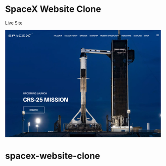 # SpaceX Website Clone
 <a href="https://web-shoharab-pk.github.io/spacex-website-clone/" target="_blank">Live Site</a>

![SpaceX Website](img/screen.jpg)
# spacex-website-clone
